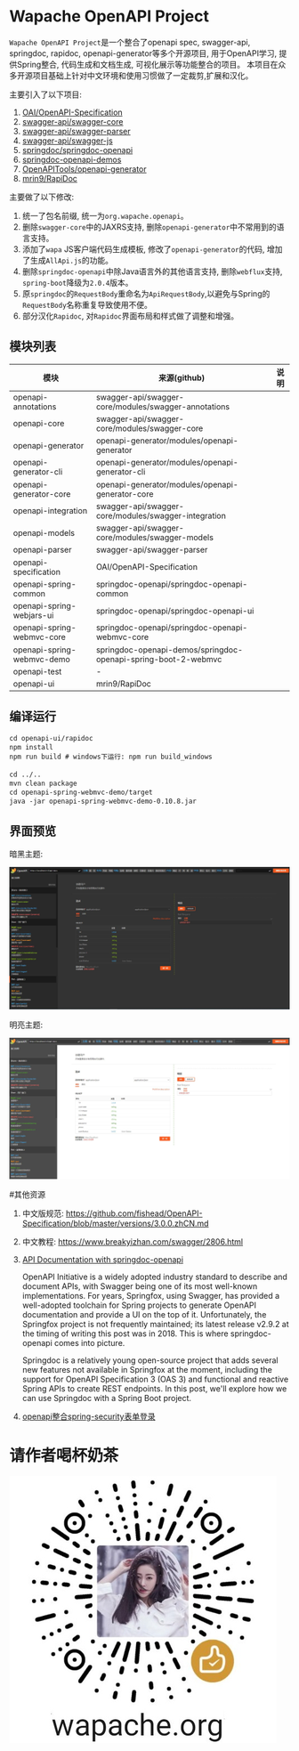 # Wapache OpenAPI Project

`Wapache OpenAPI Project`是一个整合了openapi spec, swagger-api, springdoc, rapidoc, openapi-generator等多个开源项目, 
用于OpenAPI学习, 提供Spring整合, 代码生成和文档生成, 可视化展示等功能整合的项目。
本项目在众多开源项目基础上针对中文环境和使用习惯做了一定裁剪,扩展和汉化。

主要引入了以下项目:

1. [OAI/OpenAPI-Specification](https://github.com/OAI/OpenAPI-Specification)
2. [swagger-api/swagger-core](https://github.com/https://github.com/swagger-api/swagger-core)
3. [swagger-api/swagger-parser](https://github.com/swagger-api/swagger-parser)
4. [swagger-api/swagger-js](https://github.com/swagger-api/swagger-js)
5. [springdoc/springdoc-openapi](https://github.com/springdoc/springdoc-openapi)
6. [springdoc-openapi-demos](https://github.com/springdoc/springdoc-openapi-demos)
7. [OpenAPITools/openapi-generator](https://github.com/OpenAPITools/openapi-generator)
8. [mrin9/RapiDoc](https://github.com/mrin9/RapiDoc)

主要做了以下修改:

1. 统一了包名前缀, 统一为`org.wapache.openapi`。
2. 删除`swagger-core`中的JAXRS支持, 删除`openapi-generator`中不常用到的语言支持。
3. 添加了`wapa` JS客户端代码生成模板, 修改了`openapi-generator`的代码, 增加了生成`AllApi.js`的功能。
4. 删除`springdoc-openapi`中除Java语言外的其他语言支持, 删除`webflux`支持, `spring-boot`降级为`2.0.4`版本。
5. 原`springdoc`的`RequestBody`重命名为`ApiRequestBody`,以避免与Spring的`RequestBody`名称重复导致使用不便。
6. 部分汉化`Rapidoc`, 对`Rapidoc`界面布局和样式做了调整和增强。

## 模块列表

| 模块                       | 来源(github)                                                  | 说明 |
| -------------------------- | ------------------------------------------------------------ | ---- |
| openapi-annotations        | swagger-api/swagger-core/modules/swagger-annotations         |      |
| openapi-core               | swagger-api/swagger-core/modules/swagger-core                |      |
| openapi-generator          | openapi-generator/modules/openapi-generator                  |      |
| openapi-generator-cli      | openapi-generator/modules/openapi-generator-cli              |      |
| openapi-generator-core     | openapi-generator/modules/openapi-generator-core             |      |
| openapi-integration        | swagger-api/swagger-core/modules/swagger-integration         |      |
| openapi-models             | swagger-api/swagger-core/modules/swagger-models              |      |
| openapi-parser             | swagger-api/swagger-parser                                   |      |
| openapi-specification      | OAI/OpenAPI-Specification                                    |      |
| openapi-spring-common      | springdoc-openapi/springdoc-openapi-common                   |      |
| openapi-spring-webjars-ui  | springdoc-openapi/springdoc-openapi-ui                       |      |
| openapi-spring-webmvc-core | springdoc-openapi/springdoc-openapi-webmvc-core              |      |
| openapi-spring-webmvc-demo | springdoc-openapi-demos/springdoc-openapi-spring-boot-2-webmvc |      |
| openapi-test               | -                                                            |      |
| openapi-ui                 | mrin9/RapiDoc                                                |      |

## 编译运行

```shell script
cd openapi-ui/rapidoc
npm install
npm run build # windows下运行: npm run build_windows

cd ../..
mvn clean package
cd openapi-spring-webmvc-demo/target
java -jar openapi-spring-webmvc-demo-0.10.8.jar
```

## 界面预览

暗黑主题:

![暗黑主题](docs/images/openapi-ui-dark.jpg)

明亮主题:

![明亮主题](docs/images/openapi-ui-light.jpg)

#其他资源

1. 中文版规范: https://github.com/fishead/OpenAPI-Specification/blob/master/versions/3.0.0.zhCN.md

2. 中文教程: https://www.breakyizhan.com/swagger/2806.html


3. [API Documentation with springdoc-openapi](https://mflash.dev/blog/2020/06/27/api-documentation-with-springdoc-openapi/)

    OpenAPI Initiative is a widely adopted industry standard to describe and document APIs, with Swagger being one of its most well-known implementations. For years, Springfox, using Swagger, has provided a well-adopted toolchain for Spring projects to generate OpenAPI documentation and provide a UI on the top of it. Unfortunately, the Springfox project is not frequently maintained; its latest release v2.9.2 at the timing of writing this post was in 2018. This is where springdoc-openapi comes into picture.

    Springdoc is a relatively young open-source project that adds several new features not available in Springfox at the moment, including the support for OpenAPI Specification 3 (OAS 3) and functional and reactive Spring APIs to create REST endpoints. In this post, we'll explore how we can use Springdoc with a Spring Boot project.

4. [openapi整合spring-security表单登录](https://waynestalk.com/spring-security-form-login-jpa-springdoc-explained/)


# 请作者喝杯奶茶

![wechat_code](docs/images/wechat_code.jpg)